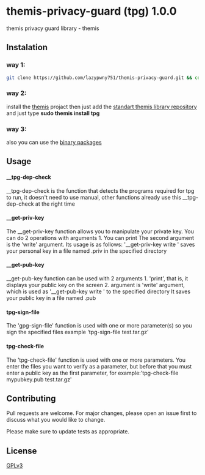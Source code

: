 # themis-privacy-guard (tpg) 1.0.0
themis privacy guard library - themis

## Instalation

### way 1:
```bash
git clone https://github.com/lazypwny751/themis-privacy-guard.git && cd 
```

### way 2:
install the [themis](https://github.com/ByCh4n-Group/themis) projact then just add the [standart themis library repository](https://github.com/ByCh4n-Group/regular-modules) and just type **sudo themis install tpg**

### way 3:
also you can use the [binary packages](https://github.com/lazypwny751/themis-privacy-guard/releases)

## Usage

#### __tpg-dep-check
__tpg-dep-check is the function that detects the programs required for tpg to run, 
it doesn't need to use manual, other functions already use this __tpg-dep-check at the right time

#### __get-priv-key
The __get-priv-key function allows you to manipulate your private key. 
You can do 2 operations with arguments 1. You can print 
The second argument is the 'write' argument. Its usage is as follows:
'__get-priv-key write <directory-path>' saves your personal key 
in a file named <hostanme>.priv in the specified directory 

#### __get-pub-key
__get-pub-key function can be used with 2 arguments 1. 'print', that is, 
it displays your public key on the screen 2. argument is 'write' argument,
which is used as '__get-pub-key write <directory-path>' to the specified directory 
It saves your public key in a file named <hostname>.pub

#### tpg-sign-file
The 'gpg-sign-file' function is used with one or more parameter(s)
so you sign the specified files example 'tpg-sign-file test.tar.gz'

#### tpg-check-file
The 'tpg-check-file' function is used with one or more parameters.
You enter the files you want to verify as a parameter, 
but before that you must enter a public key as the first parameter, 
for example:'tpg-check-file mypubkey.pub test.tar.gz'

## Contributing
Pull requests are welcome. For major changes, please open an issue first to discuss what you would like to change.

Please make sure to update tests as appropriate.

## License
[GPLv3](https://choosealicense.com/licenses/gpl-3.0/)